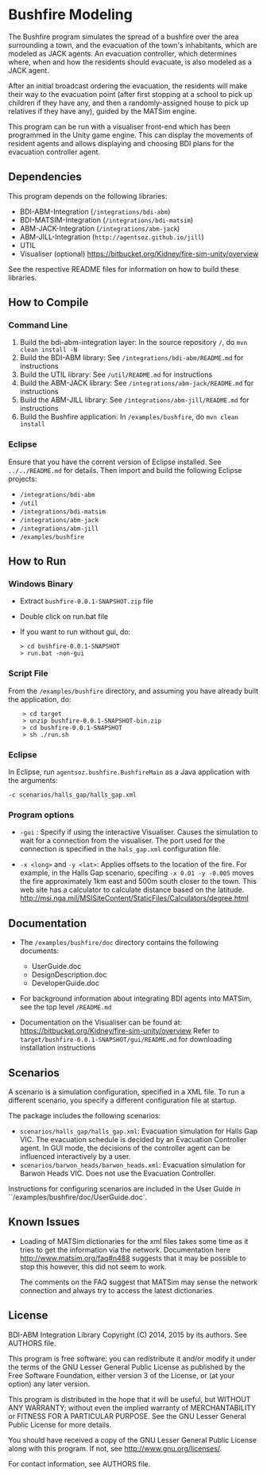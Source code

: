 # Bushfire Modeling

The Bushfire program simulates the spread of a bushfire over the area
surrounding a town, and the evacuation of the town's inhabitants,
which are modeled as JACK agents. An evacuation controller, which determines
where, when and how the residents should evacuate, is also modeled as a
JACK agent.

After an initial broadcast ordering the evacuation, the residents will
make their way to the evacuation point (after first stopping at a school
to pick up children if they have any, and then a randomly-assigned house
to pick up relatives if they have any), guided by the MATSim engine.

This program can be run with a visualiser front-end which has been programmed
in the Unity game engine. This can display the movements of resident agents
and allows displaying and choosing BDI plans for the evacuation controller
agent.



## Dependencies

This program depends on the following libraries:

*  BDI-ABM-Integration (`/integrations/bdi-abm`) 
*  BDI-MATSIM-Integration (`/integrations/bdi-matsim`) 
*  ABM-JACK-Integration (`/integrations/abm-jack`)
*  ABM-JILL-Integration (`http://agentsoz.github.io/jill`)
*  UTIL
*  Visualiser (optional) <https://bitbucket.org/Kidney/fire-sim-unity/overview>

See the respective README files for information on how to build these 
libraries.



## How to Compile

### Command Line
  
1.  Build the bdi-abm-integration layer: In the source repository `/`, do 
    `mvn clean install -N`
2.  Build the BDI-ABM library: See `/integrations/bdi-abm/README.md`
    for instructions
3.  Build the UTIL library: See `/util/README.md`
    for instructions
4.  Build the ABM-JACK library: See `/integrations/abm-jack/README.md`
    for instructions
5.  Build the ABM-JILL library: See `/integrations/abm-jill/README.md`
    for instructions
6.  Build the Bushfire application: In `/examples/bushfire`, do
    `mvn clean install`

### Eclipse

Ensure that you have the corrent version of Eclipse installed. See 
`../../README.md` for details. Then import and build the following 
Eclipse projects:

*  `/integrations/bdi-abm` 
*  `/util` 
*  `/integrations/bdi-matsim` 
*  `/integrations/abm-jack` 
*  `/integrations/abm-jill` 
*  `/examples/bushfire` 


## How to Run

### Windows Binary

*	Extract `bushfire-0.0.1-SNAPSHOT.zip` file
*	Double click on run.bat file
*	If you want to run without gui, do:

        > cd bushfire-0.0.1-SNAPSHOT
        > run.bat -non-gui

### Script File

From the `/examples/bushfire` directory, and assuming you have already built the application, do:

        > cd target
        > unzip bushfire-0.0.1-SNAPSHOT-bin.zip
        > cd bushfire-0.0.1-SNAPSHOT
        > sh ./run.sh

### Eclipse

In Eclipse, run `agentsoz.bushfire.BushfireMain` as a Java application with the arguments:

    -c scenarios/halls_gap/halls_gap.xml


### Program options

*   `-gui` : Specify if using the interactive Visualiser. Causes the simulation
    to wait for a connection from the visualiser. The port used for the connection
    is specified in the `hals_gap.xml` configuration file. 

*   `-x <long>` and `-y <lat>`: Applies offsets to the location of the fire. 
     For example, in the Halls Gap scenario, specifing `-x 0.01 -y -0.005` 
     moves the fire approximately 1km east and 500m south closer to the town.
     This web site has a calculator to calculate distance based on the latitude.
     http://msi.nga.mil/MSISiteContent/StaticFiles/Calculators/degree.html


## Documentation

*   The `/examples/bushfire/doc` directory contains the following documents:
    *   UserGuide.doc
    *   DesignDescription.doc
    *   DeveloperGuide.doc

*   For background information about integrating BDI agents into MATSim, 
    see the top level `/README.md`

*   Documentation on the Visualiser can be found at:
    https://bitbucket.org/Kidney/fire-sim-unity/overview
    Refer to `target/bushfire-0.0.1-SNAPSHOT/gui/README.md` for downloading 
    installation instructions


## Scenarios

A scenario is a simulation configuration, specified in a XML file. 
To run a different scenario, you specify a different configuration file
at startup.

The package includes the following scenarios:

*   `scenarios/halls_gap/halls_gap.xml`: Evacuation simulation for
    Halls Gap VIC. The evacuation schedule is decided by an 
    Evacuation Controller agent. In GUI mode, the decisions of the
    controller agent can be influenced interactively by a user.
*   `scenarios/barwon_heads/barwon_heads.xml`: Evacuation simulation
    for Barwon Heads VIC. Does not use the Evacuation Controller.

Instructions for configuring scenarios are included in the User Guide
in ``/examples/bushfire/doc/UserGuide.doc`.


## Known Issues

*   Loading of MATSim dictionaries for the xml files takes some time 
    as it tries to get the information via the network. 
    Documentation here http://www.matsim.org/faq#n488 suggests
    that it may be possible to stop this however, this did not seem to work.

    The comments on the FAQ suggest that MATSim may sense the network 
    connection and always try to access the latest dictionaries.



## License

BDI-ABM Integration Library
Copyright (C) 2014, 2015 by its authors. See AUTHORS file.

This program is free software: you can redistribute it and/or modify
it under the terms of the GNU Lesser General Public License as published by
the Free Software Foundation, either version 3 of the License, or
(at your option) any later version.

This program is distributed in the hope that it will be useful,
but WITHOUT ANY WARRANTY; without even the implied warranty of
MERCHANTABILITY or FITNESS FOR A PARTICULAR PURPOSE.  See the
GNU Lesser General Public License for more details.

You should have received a copy of the GNU Lesser General Public License
along with this program.  If not, see <http://www.gnu.org/licenses/>.

For contact information, see AUTHORS file.
